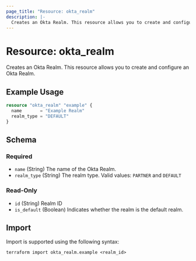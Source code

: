 ```yaml
---
page_title: "Resource: okta_realm"
description: |-
  Creates an Okta Realm. This resource allows you to create and configure an Okta Realm.
---
```


# Resource: okta_realm

Creates an Okta Realm. This resource allows you to create and configure an Okta Realm.

## Example Usage

```terraform
resource "okta_realm" "example" {
  name       = "Example Realm"
  realm_type = "DEFAULT"
}
```

<!-- schema generated by tfplugindocs -->

## Schema

### Required

- `name` (String) The name of the Okta Realm.
- `realm_type` (String) The realm type. Valid values: `PARTNER` and `DEFAULT`

### Read-Only

- `id` (String) Realm ID
- `is_default` (Boolean) Indicates whether the realm is the default realm.

## Import

Import is supported using the following syntax:

```shell
terraform import okta_realm.example <realm_id>
```
